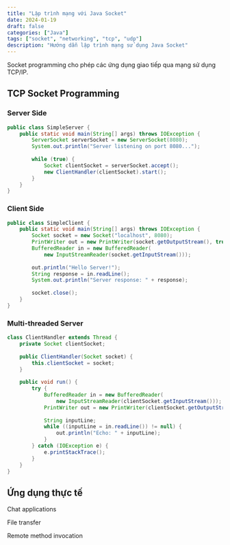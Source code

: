 ```yaml
---
title: "Lập trình mạng với Java Socket"
date: 2024-01-19
draft: false
categories: ["Java"]
tags: ["socket", "networking", "tcp", "udp"]
description: "Hướng dẫn lập trình mạng sử dụng Java Socket"
---
```


Socket programming cho phép các ứng dụng giao tiếp qua mạng sử dụng TCP/IP.

## TCP Socket Programming

### Server Side
```java
public class SimpleServer {
    public static void main(String[] args) throws IOException {
        ServerSocket serverSocket = new ServerSocket(8080);
        System.out.println("Server listening on port 8080...");
        
        while (true) {
            Socket clientSocket = serverSocket.accept();
            new ClientHandler(clientSocket).start();
        }
    }
}
```
### Client Side
```java
public class SimpleClient {
    public static void main(String[] args) throws IOException {
        Socket socket = new Socket("localhost", 8080);
        PrintWriter out = new PrintWriter(socket.getOutputStream(), true);
        BufferedReader in = new BufferedReader(
            new InputStreamReader(socket.getInputStream()));
        
        out.println("Hello Server!");
        String response = in.readLine();
        System.out.println("Server response: " + response);
        
        socket.close();
    }
}
```
### Multi-threaded Server
```java
class ClientHandler extends Thread {
    private Socket clientSocket;
    
    public ClientHandler(Socket socket) {
        this.clientSocket = socket;
    }
    
    public void run() {
        try {
            BufferedReader in = new BufferedReader(
                new InputStreamReader(clientSocket.getInputStream()));
            PrintWriter out = new PrintWriter(clientSocket.getOutputStream(), true);
            
            String inputLine;
            while ((inputLine = in.readLine()) != null) {
                out.println("Echo: " + inputLine);
            }
        } catch (IOException e) {
            e.printStackTrace();
        }
    }
}
```
## Ứng dụng thực tế

Chat applications



File transfer



Remote method invocation


